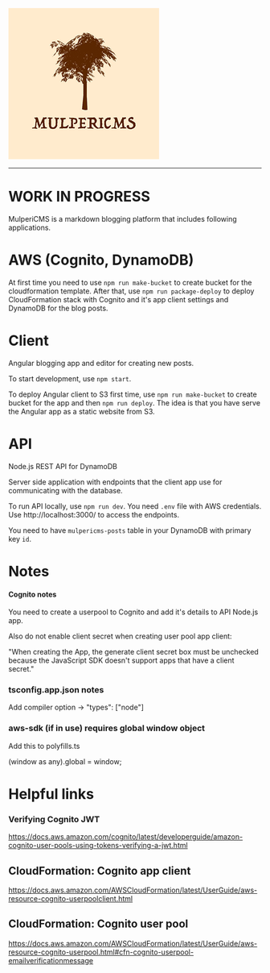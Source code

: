 ![alt text](mulpericms.png 'MulperiCMS')

---

# WORK IN PROGRESS

MulperiCMS is a markdown blogging platform that includes following applications.

# AWS (Cognito, DynamoDB)

At first time you need to use `npm run make-bucket` to create bucket for the cloudformation template. After that, use `npm run package-deploy` to deploy CloudFormation stack with Cognito and it's app client settings and DynamoDB for the blog posts.

# Client

Angular blogging app and editor for creating new posts.

To start development, use `npm start`.

To deploy Angular client to S3 first time, use `npm run make-bucket` to create bucket for the app and then `npm run deploy`. The idea is that you have serve the Angular app as a static website from S3.

# API

Node.js REST API for DynamoDB

Server side application with endpoints that the client app use for communicating with the database.

To run API locally, use `npm run dev`. You need `.env` file with AWS credentials. Use http://localhost:3000/ to access the endpoints.

You need to have `mulpericms-posts` table in your DynamoDB with primary key `id`.

# Notes

#### Cognito notes

You need to create a userpool to Cognito and add it's details to API Node.js app.

Also do not enable client secret when creating user pool app client:

"When creating the App, the generate client secret box must be unchecked because the JavaScript SDK doesn't support apps that have a client secret."

### tsconfig.app.json notes

Add compiler option -> "types": ["node"]

### aws-sdk (if in use) requires global window object

Add this to polyfills.ts

(window as any).global = window;

# Helpful links

### Verifying Cognito JWT

https://docs.aws.amazon.com/cognito/latest/developerguide/amazon-cognito-user-pools-using-tokens-verifying-a-jwt.html

## CloudFormation: Cognito app client

https://docs.aws.amazon.com/AWSCloudFormation/latest/UserGuide/aws-resource-cognito-userpoolclient.html

## CloudFormation: Cognito user pool

https://docs.aws.amazon.com/AWSCloudFormation/latest/UserGuide/aws-resource-cognito-userpool.html#cfn-cognito-userpool-emailverificationmessage
